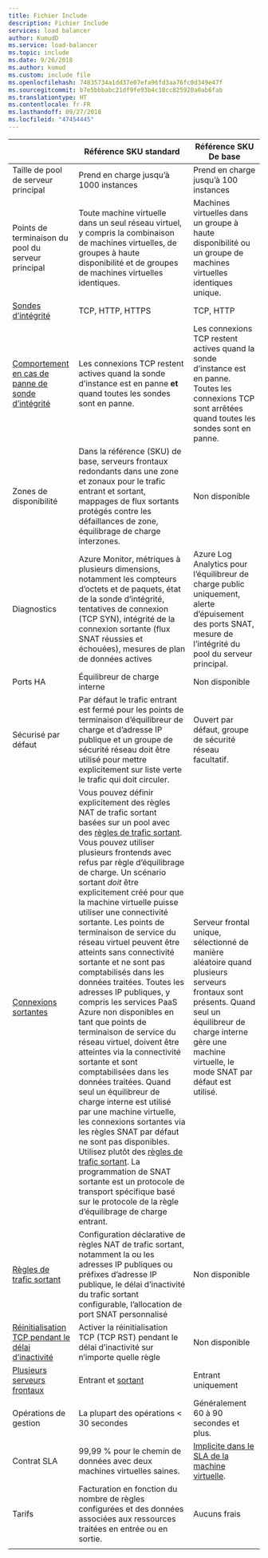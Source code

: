 ```yaml
---
title: Fichier Include
description: Fichier Include
services: load balancer
author: KumudD
ms.service: load-balancer
ms.topic: include
ms.date: 9/26/2018
ms.author: kumud
ms.custom: include file
ms.openlocfilehash: 74835734a1dd37e07efa96fd3aa76fc0d349e47f
ms.sourcegitcommit: b7e5bbbabc21df9fe93b4c18cc825920a0ab6fab
ms.translationtype: HT
ms.contentlocale: fr-FR
ms.lasthandoff: 09/27/2018
ms.locfileid: "47454445"
---
```

| | Référence SKU standard | Référence SKU De base |
| --- | --- | --- |
| Taille de pool de serveur principal | Prend en charge jusqu’à 1000 instances | Prend en charge jusqu’à 100 instances |
| Points de terminaison du pool du serveur principal | Toute machine virtuelle dans un seul réseau virtuel, y compris la combinaison de machines virtuelles, de groupes à haute disponibilité et de groupes de machines virtuelles identiques. | Machines virtuelles dans un groupe à haute disponibilité ou un groupe de machines virtuelles identiques unique. |
| [Sondes d’intégrité](../articles/load-balancer/load-balancer-custom-probe-overview.md#types) | TCP, HTTP, HTTPS | TCP, HTTP |
| [Comportement en cas de panne de sonde d’intégrité](../articles/load-balancer/load-balancer-custom-probe-overview.md#probedown) | Les connexions TCP restent actives quand la sonde d’instance est en panne __et__ quand toutes les sondes sont en panne. | Les connexions TCP restent actives quand la sonde d’instance est en panne. Toutes les connexions TCP sont arrêtées quand toutes les sondes sont en panne. |
| Zones de disponibilité | Dans la référence (SKU) de base, serveurs frontaux redondants dans une zone et zonaux pour le trafic entrant et sortant, mappages de flux sortants protégés contre les défaillances de zone, équilibrage de charge interzones. | Non disponible |
| Diagnostics | Azure Monitor, métriques à plusieurs dimensions, notamment les compteurs d’octets et de paquets, état de la sonde d’intégrité, tentatives de connexion (TCP SYN), intégrité de la connexion sortante (flux SNAT réussies et échouées), mesures de plan de données actives | Azure Log Analytics pour l’équilibreur de charge public uniquement, alerte d’épuisement des ports SNAT, mesure de l’intégrité du pool du serveur principal. |
| Ports HA | Équilibreur de charge interne | Non disponible |
| Sécurisé par défaut | Par défaut le trafic entrant est fermé pour les points de terminaison d’équilibreur de charge et d’adresse IP publique et un groupe de sécurité réseau doit être utilisé pour mettre explicitement sur liste verte le trafic qui doit circuler. | Ouvert par défaut, groupe de sécurité réseau facultatif. |
| [Connexions sortantes](../articles/load-balancer/load-balancer-outbound-connections.md) | Vous pouvez définir explicitement des règles NAT de trafic sortant basées sur un pool avec des [règles de trafic sortant](../articles/load-balancer/load-balancer-outbound-rules-overview.md). Vous pouvez utiliser plusieurs frontends avec refus par règle d’équilibrage de charge. Un scénario sortant _doit_ être explicitement créé pour que la machine virtuelle puisse utiliser une connectivité sortante.  Les points de terminaison de service du réseau virtuel peuvent être atteints sans connectivité sortante et ne sont pas comptabilisés dans les données traitées.  Toutes les adresses IP publiques, y compris les services PaaS Azure non disponibles en tant que points de terminaison de service du réseau virtuel, doivent être atteintes via la connectivité sortante et sont comptabilisées dans les données traitées. Quand seul un équilibreur de charge interne est utilisé par une machine virtuelle, les connexions sortantes via les règles SNAT par défaut ne sont pas disponibles. Utilisez plutôt des [règles de trafic sortant](../articles/load-balancer/load-balancer-outbound-rules-overview.md). La programmation de SNAT sortante est un protocole de transport spécifique basé sur le protocole de la règle d’équilibrage de charge entrant. | Serveur frontal unique, sélectionné de manière aléatoire quand plusieurs serveurs frontaux sont présents.  Quand seul un équilibreur de charge interne gère une machine virtuelle, le mode SNAT par défaut est utilisé. |
| [Règles de trafic sortant](../articles/load-balancer/load-balancer-outbound-rules-overview.md) | Configuration déclarative de règles NAT de trafic sortant, notamment la ou les adresses IP publiques ou préfixes d’adresse IP publique, le délai d’inactivité du trafic sortant configurable, l’allocation de port SNAT personnalisé | Non disponible |
|  [Réinitialisation TCP pendant le délai d’inactivité](../articles/load-balancer/load-balancer-tcp-reset.md) | Activer la réinitialisation TCP (TCP RST) pendant le délai d’inactivité sur n’importe quelle règle | Non disponible |
| [Plusieurs serveurs frontaux](../articles/load-balancer/load-balancer-multivip-overview.md) | Entrant et [sortant](../articles/load-balancer/load-balancer-outbound-connections.md) | Entrant uniquement |
| Opérations de gestion | La plupart des opérations < 30 secondes | Généralement 60 à 90 secondes et plus. |
| Contrat SLA | 99,99 % pour le chemin de données avec deux machines virtuelles saines. | [Implicite dans le SLA de la machine virtuelle](https://azure.microsoft.com/support/legal/sla/virtual-machines/v1_0/). | 
| Tarifs | Facturation en fonction du nombre de règles configurées et des données associées aux ressources traitées en entrée ou en sortie.  | Aucuns frais |
|  |  |  |
